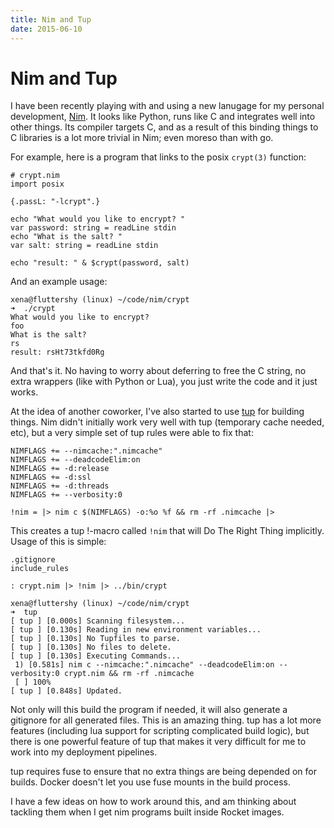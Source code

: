 ```yaml
---
title: Nim and Tup
date: 2015-06-10
---
```


Nim and Tup
===========

I have been recently playing with and using a new lanugage for
my personal development, [Nim](http://nim-lang.org). It looks like
Python, runs like C and integrates well into other things. Its
compiler targets C, and as a result of this binding things to C
libraries is a lot more trivial in Nim; even moreso than with go.

For example, here is a program that links to the posix `crypt(3)`
function:

```
# crypt.nim
import posix

{.passL: "-lcrypt".}

echo "What would you like to encrypt? "
var password: string = readLine stdin
echo "What is the salt? "
var salt: string = readLine stdin

echo "result: " & $crypt(password, salt)
```

And an example usage:

```
xena@fluttershy (linux) ~/code/nim/crypt
➜  ./crypt
What would you like to encrypt?
foo
What is the salt?
rs
result: rsHt73tkfd0Rg
```

And that's it. No having to worry about deferring to free the C
string, no extra wrappers (like with Python or Lua), you just
write the code and it just works.

At the idea of another coworker, I've also started to use
[tup](http://gittup.org/tup/) for building things. Nim didn't
initially work very well with tup (temporary cache needed, etc),
but a very simple set of tup rules were able to fix that:

```
NIMFLAGS += --nimcache:".nimcache"
NIMFLAGS += --deadcodeElim:on
NIMFLAGS += -d:release
NIMFLAGS += -d:ssl
NIMFLAGS += -d:threads
NIMFLAGS += --verbosity:0

!nim = |> nim c $(NIMFLAGS) -o:%o %f && rm -rf .nimcache |>
```

This creates a tup !-macro called `!nim` that will Do The Right
Thing implicitly. Usage of this is simple:

```
.gitignore
include_rules

: crypt.nim |> !nim |> ../bin/crypt
```

```
xena@fluttershy (linux) ~/code/nim/crypt
➜  tup
[ tup ] [0.000s] Scanning filesystem...
[ tup ] [0.130s] Reading in new environment variables...
[ tup ] [0.130s] No Tupfiles to parse.
[ tup ] [0.130s] No files to delete.
[ tup ] [0.130s] Executing Commands...
 1) [0.581s] nim c --nimcache:".nimcache" --deadcodeElim:on --verbosity:0 crypt.nim && rm -rf .nimcache
 [ ] 100%
[ tup ] [0.848s] Updated.
```

Not only will this build the program if needed, it will also
generate a gitignore for all generated files. This is an amazing
thing. tup has a lot more features (including lua support for
scripting complicated build logic), but there is one powerful
feature of tup that makes it very difficult for me to work into
my deployment pipelines.

tup requires fuse to ensure that no extra things are being
depended on for builds. Docker doesn't let you use fuse mounts
in the build process.

I have a few ideas on how to work around this, and am thinking
about tackling them when I get nim programs built inside Rocket
images.
